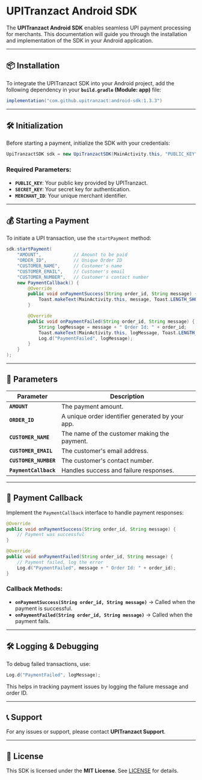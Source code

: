 # UPITranzact Android SDK

The **UPITranzact Android SDK** enables seamless UPI payment processing for merchants. This documentation will guide you through the installation and implementation of the SDK in your Android application.

---

## 📦 Installation

To integrate the UPITranzact SDK into your Android project, add the following dependency in your **`build.gradle` (Module: app)** file:

```gradle
implementation("com.github.upitranzact:android-sdk:1.3.3")
```

---

## 🛠 Initialization

Before starting a payment, initialize the SDK with your credentials:

```java
UpiTranzactSDK sdk = new UpiTranzactSDK(MainActivity.this, "PUBLIC_KEY", "SECRET_KEY", "MERCHANT_ID");
```

### Required Parameters:
- **`PUBLIC_KEY`**: Your public key provided by UPITranzact.
- **`SECRET_KEY`**: Your secret key for authentication.
- **`MERCHANT_ID`**: Your unique merchant identifier.

---

## 💰 Starting a Payment

To initiate a UPI transaction, use the `startPayment` method:

```java
sdk.startPayment(
    "AMOUNT",            // Amount to be paid
    "ORDER_ID",          // Unique Order ID
    "CUSTOMER_NAME",     // Customer's name
    "CUSTOMER_EMAIL",    // Customer's email
    "CUSTOMER_NUMBER",   // Customer's contact number
    new PaymentCallback() {
        @Override
        public void onPaymentSuccess(String order_id, String message) {
            Toast.makeText(MainActivity.this, message, Toast.LENGTH_SHORT).show();
        }

        @Override
        public void onPaymentFailed(String order_id, String message) {
            String logMessage = message + " Order Id: " + order_id;
            Toast.makeText(MainActivity.this, logMessage, Toast.LENGTH_SHORT).show();
            Log.d("PaymentFailed", logMessage);
        }
    }
);
```

---

## 📌 Parameters

| Parameter         | Description                                  |
|------------------|----------------------------------------------|
| **`AMOUNT`**     | The payment amount.                         |
| **`ORDER_ID`**   | A unique order identifier generated by your app. |
| **`CUSTOMER_NAME`** | The name of the customer making the payment. |
| **`CUSTOMER_EMAIL`** | The customer's email address.            |
| **`CUSTOMER_NUMBER`** | The customer's contact number.          |
| **`PaymentCallback`** | Handles success and failure responses. |

---

## 🔄 Payment Callback

Implement the `PaymentCallback` interface to handle payment responses:

```java
@Override
public void onPaymentSuccess(String order_id, String message) {
    // Payment was successful
}

@Override
public void onPaymentFailed(String order_id, String message) {
    // Payment failed, log the error
    Log.d("PaymentFailed", message + " Order Id: " + order_id);
}
```

### Callback Methods:
- **`onPaymentSuccess(String order_id, String message)`** → Called when the payment is successful.
- **`onPaymentFailed(String order_id, String message)`** → Called when the payment fails.

---

## 🛠 Logging & Debugging

To debug failed transactions, use:

```java
Log.d("PaymentFailed", logMessage);
```

This helps in tracking payment issues by logging the failure message and order ID.

---

## 📞 Support

For any issues or support, please contact **UPITranzact Support**.

---

## 📜 License

This SDK is licensed under the **MIT License**. See [LICENSE](LICENSE) for details.
